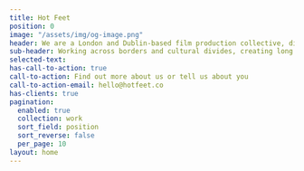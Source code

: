 ```yaml
---
title: Hot Feet
position: 0
image: "/assets/img/og-image.png"
header: We are a London and Dublin-based film production collective, digging deep to investigate and search for the truth.
sub-header: Working across borders and cultural divides, creating long and short-form content for online platforms, broadcast and cinematic release.
selected-text:
has-call-to-action: true
call-to-action: Find out more about us or tell us about you
call-to-action-email: hello@hotfeet.co
has-clients: true
pagination:
  enabled: true
  collection: work
  sort_field: position
  sort_reverse: false
  per_page: 10
layout: home
---
```


